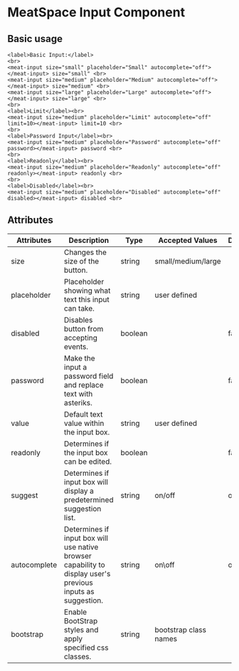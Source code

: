 # MeatSpace Input Component

## Basic usage
[](https://meat-space.org/web_components/meat-input/meat-input-demo.html ':include :type=iframe width=100% height=600px')

```
<label>Basic Input:</label>
<br>
<meat-input size="small" placeholder="Small" autocomplete="off"></meat-input> size="small" <br> 
<meat-input size="medium" placeholder="Medium" autocomplete="off"></meat-input> size="medium" <br> 
<meat-input size="large" placeholder="Large" autocomplete="off"></meat-input> size="large" <br> 
<br>
<label>Limit</label><br>
<meat-input size="medium" placeholder="Limit" autocomplete="off" limit=10></meat-input> limit=10 <br> 
<br>
<label>Password Input</label><br>
<meat-input size="medium" placeholder="Password" autocomplete="off" password></meat-input> password <br> 
<br>
<label>Readonly</label><br>
<meat-input size="medium" placeholder="Readonly" autocomplete="off" readonly></meat-input> readonly <br> 
<br> 
<label>Disabled</label><br>
<meat-input size="medium" placeholder="Disabled" autocomplete="off" disabled></meat-input> disabled <br> 
```

## Attributes
| Attributes | Description                                                   | Type    | Accepted Values | Default |
|------------|---------------------------------------------------------------|---------|-----------------|---------|
| size       | Changes the size of the button.                               | string  | small/medium/large |  |
| placeholder | Placeholder showing what text this input can take. | string | user defined | |
| disabled   | Disables button from accepting events. | boolean |  | false | 
| password   | Make the input a password field and replace text with asteriks.| boolean |  | false | 
| value      | Default text value within the input box. | string | user defined | | 
| readonly   | Determines if the input box can be edited. | boolean | | false | 
| suggest    | Determines if input box will display a predetermined suggestion list. | string | on/off | off |
| autocomplete| Determines if input box will use native browser capability to display user's previous inputs as suggestion. | string | on\off | off |
| bootstrap | Enable BootStrap styles and apply specified css classes. | string | bootstrap class names | | 

